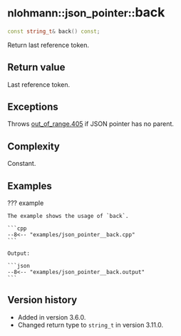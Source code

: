 # <small>nlohmann::json_pointer::</small>back

```cpp
const string_t& back() const;
```

Return last reference token.

## Return value

Last reference token.

## Exceptions

Throws [out_of_range.405](../../home/exceptions.md#jsonexceptionout_of_range405) if JSON pointer has no parent.

## Complexity

Constant.

## Examples

??? example

    The example shows the usage of `back`.
     
    ```cpp
    --8<-- "examples/json_pointer__back.cpp"
    ```
    
    Output:
    
    ```json
    --8<-- "examples/json_pointer__back.output"
    ```

## Version history

- Added in version 3.6.0.
- Changed return type to `string_t` in version 3.11.0.
